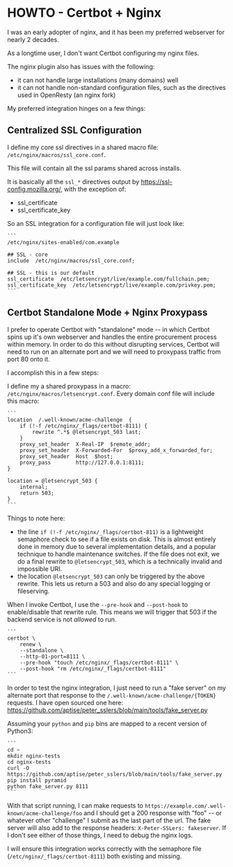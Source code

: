 # HOWTO - Certbot + Nginx

I was an early adopter of nginx, and it has been my preferred webserver for nearly 2 decades.

As a longtime user, I don't want Certbot configuring my nginx files.

The nginx plugin also has issues with the following:

* it can not handle large installations (many domains) well
* it can not handle non-standard configuration files, such as the directives used in OpenResty (an nginx fork)

My preferred integration hinges on a few things:

## Centralized SSL Configuration

I define my core ssl directives in a shared macro file: `/etc/nginx/macros/ssl_core.conf`.

This file will contain all the ssl params shared across installs.

It is basically all the `ssl_*` directives output by https://ssl-config.mozilla.org/, with the exception of:

* ssl_certificate
* ssl_certificate_key

So an SSL integration for a configuration file will just look like:

    ```
    /etc/nginx/sites-enabled/com.example

    ## SSL - core
    include  /etc/nginx/macros/ssl_core.conf;

    ## SSL - this is our default
    ssl_certificate  /etc/letsencrypt/live/example.com/fullchain.pem;
    ssl_certificate_key  /etc/letsencrypt/live/example.com/privkey.pem;
    ```

## Certbot Standalone Mode + Nginx Proxypass

I prefer to operate Certbot with "standalone" mode -- in which Certbot spins up it's own webserver and handles the entire procurement process within memory.  In order to do this without disrupting services, Certbot will need to run on an alternate port and we will need to proxypass traffic from port 80 onto it.

I accomplish this in a few steps:

I define my a shared proxypass in a macro: `/etc/nginx/macros/letsencrypt.conf`.  Every domain conf file will include this macro:

    ```
    location  /.well-known/acme-challenge  {
        if (!-f /etc/nginx/_flags/certbot-8111) {
            rewrite ^.*$ @letsencrypt_503 last;
        }
        proxy_set_header  X-Real-IP  $remote_addr;
        proxy_set_header  X-Forwarded-For  $proxy_add_x_forwarded_for;
        proxy_set_header  Host  $host;
        proxy_pass        http://127.0.0.1:8111;
    }

    location = @letsencrypt_503 {
        internal;
        return 503;
    }
    ```

Things to note here:

* the line `if (!-f /etc/nginx/_flags/certbot-811)` is a lightweight semaphore check to see if a file exists on disk. This is almost entirely done in memory due to several implementation details, and a popular technique to handle maintenance switches.  If the file does not exit, we do a final rewrite to `@letsencrypt_503`, which is a technically invalid and impossible URI.
* the location `@letsencrypt_503` can only be triggered by the above rewrite. This lets us return a 503 and also do any special logging or fileserving.

When I invoke Certbot, I use the `--pre-hook` and `--post-hook` to enable/disable that rewrite rule.  This means we will trigger that 503 if the backend service is not *allowed* to run.  

    ```
    certbot \
        renew \
        --standalone \
        --http-01-port=8111 \
        --pre-hook "touch /etc/nginx/_flags/certbot-8111" \
        --post-hook "rm /etc/nginx/_flags/certbot-8111"
    ```

In order to test the nginx integration, I just need to run a "fake server" on my alternate port that response to the `/.well-known/acme-challenge/{TOKEN}` requests.  I have open sourced one here: https://github.com/aptise/peter_sslers/blob/main/tools/fake_server.py

Assuming your `python` and `pip` bins are mapped to a recent version of Python3:

    ```
    cd ~
    mkdir nginx-tests
    cd nginx-tests
    curl -O https://github.com/aptise/peter_sslers/blob/main/tools/fake_server.py
    pip install pyramid
    python fake_server.py 8111
    ```

With that script running, I can make requests to `https://example.com/.well-known/acme-challenge/foo` and I should get a 200 response with "foo" -- or whatever other "challenge" I submit as the last part of the url.  The fake server will also add to the response headers: `X-Peter-SSLers: fakeserver`.  If I don't see either of those things, I need to debug the nginx logs.  

I will ensure this integration works correctly with the semaphore file (`/etc/nginx/_flags/certbot-8111`) both existing and missing.
